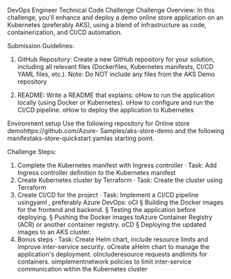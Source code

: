 DevOps Engineer Technical Code Challenge
Challenge Overview:
In this challenge, you'll enhance and deploy a demo online store application on an
Kubernetes (preferably AKS), using a blend of infrastructure as code, containerization,
and CI/CD automation.

Submission Guidelines:
1. GitHub Repository: Create a new GitHub repository for your solution, including
all relevant files (Dockerfiles, Kubernetes manifests, CI/CD YAML files, etc.).
Note: Do NOT include any files from the AKS Demo repository

2. README: Write a README that explains:
oHow to run the application locally (using Docker or Kubernetes).
oHow to configure and run the CI/CD pipeline.
oHow to deploy the application to Kubernetes

Environment setup
Use the following repository for Online store demohttps://github.com/Azure-
Samples/aks-store-demo and the following manifestaks-store-quickstart.yamlas
starting point.

Challenge Steps:
1. Complete the Kubernetes manifest with Ingress controller
· Task: Add Ingress controller definition to the Kubernetes manifest
2. Create Kubernetes cluster by Terraform
· Task: Create the cluster using Terraform
3. Create CI/CD for the project
· Task: Implement a CI/CD pipeline usingyaml , preferably Azure DevOps:
oCI
    § Building the Docker images for the frontend and backend.
    § Testing the application before deploying.
    § Pushing the Docker images toAzure Container Registry (ACR) or
    another container registry.
    oCD
    § Deploying the updated images to an AKS cluster.
4. Bonus steps
· Task: Create Helm chart, include resource limits and improve inter-service
security.
oCreate aHelm chart to manage the application's deployment.
oIncluderesource requests andlimits for containers.
oimplementnetwork policies to limit inter-service communication within
the Kubernetes cluster